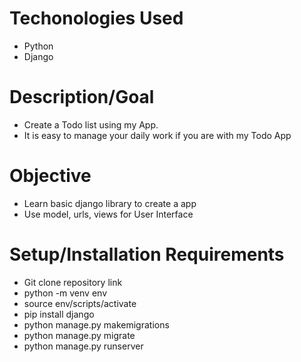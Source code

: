 # Techonologies Used
- Python
- Django

# Description/Goal
- Create a Todo list using my App.
- It is easy to manage your daily work if you are with my Todo App

 # Objective
- Learn basic django library to create a app
- Use model, urls, views for User Interface
 
# Setup/Installation Requirements
- Git clone repository link
- python -m venv env
- source env/scripts/activate
- pip install django
- python manage.py makemigrations
- python manage.py migrate
- python manage.py runserver


